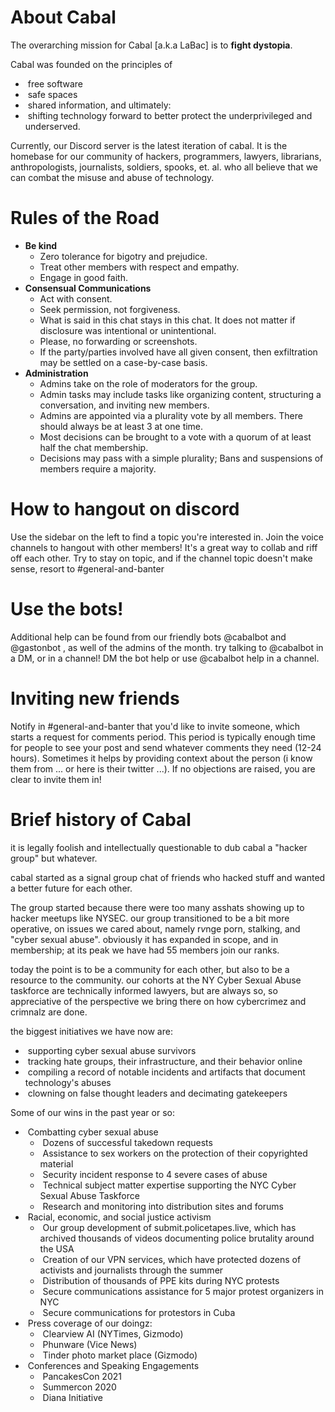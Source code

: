 # About Cabal

The overarching mission for Cabal [a.k.a LaBac] is to **fight dystopia**.

Cabal was founded on the principles of 

- ​	free software
- ​	safe spaces
- ​	shared information, and ultimately:
- ​	shifting technology forward to better protect the underprivileged and underserved.

Currently, our Discord server is the latest iteration of cabal. It is the homebase for our community of hackers, programmers, lawyers, librarians, anthropologists, journalists, soldiers, spooks, et. al. who all believe that we can combat the misuse and abuse of technology.

# Rules of the Road
- **Be kind**
  - ​Zero tolerance for bigotry and prejudice.
  - Treat other members with respect and empathy.  
  - Engage in good faith.
- **Consensual Communications**
  - Act with consent.
  - Seek permission, not forgiveness.
  - What is said in this chat stays in this chat. It does not matter if disclosure was intentional or unintentional.
  - Please, no forwarding or screenshots.
  - If the party/parties involved have all given consent, then exfiltration may be settled on a case-by-case basis.
- **Administration**
  - Admins take on the role of moderators for the group.
  - Admin tasks may include tasks like organizing content, structuring a conversation, and inviting new members.
  - Admins are appointed via a plurality vote by all members. There should always be at least 3 at one time.
  - Most decisions can be brought to a vote with a quorum of at least half the chat membership.
  - Decisions may pass with a simple plurality; Bans and suspensions of members require a majority.

# How to hangout on discord

Use the sidebar on the left to find a topic you're interested in. Join the voice channels to hangout with other members! It's a great way to collab and riff off each other. Try to stay on topic, and if the channel topic doesn't make sense, resort to #general-and-banter 

# Use the bots!

Additional help can be found from our friendly bots @cabalbot and @gastonbot , as well of the admins of the month. try talking to @cabalbot in a DM, or in a channel! DM the bot help or use @cabalbot help in a channel.

# Inviting new friends

Notify in #general-and-banter that you'd like to invite someone, which starts a request for comments period. This period is typically enough time for people to see your post and send whatever comments they need (12-24 hours). Sometimes it helps by providing context about the person (i know them from ...  or here is their twitter ...). If no objections are raised, you are clear to invite them in!



# Brief history of Cabal

it is legally foolish and intellectually questionable to dub cabal a "hacker group" but whatever.

cabal started as a signal group chat of friends who hacked stuff and wanted a better future for each other.



The group started because there were too many asshats showing up to hacker meetups like NYSEC. our group transitioned to be a bit more operative, on issues we cared about, namely r*v*nge porn, stalking, and "cyber sexual abuse". obviously it has expanded in scope, and in membership; at its peak we have had 55 members join our ranks.



today the point is to be a community for each other, but also to be a resource to the community. our cohorts at the NY Cyber Sexual Abuse taskforce are technically informed lawyers, but are always so, so appreciative of the perspective we bring there on how cybercrimez and crimnalz are done.



the biggest initiatives we have now are:

- ​	supporting cyber sexual abuse survivors
- ​	tracking hate groups, their infrastructure, and their behavior online
- ​	compiling a record of notable incidents and artifacts that document technology's abuses
- ​	clowning on false thought leaders and decimating gatekeepers



Some of our wins in the past year or so:



- ​	Combatting cyber sexual abuse
  - ​		Dozens of successful takedown 	requests
  - ​		Assistance to sex workers on the 	protection of their copyrighted material
  - ​		Security incident response to 4 	severe cases of abuse
  - ​		Technical subject matter expertise 	supporting the NYC Cyber Sexual Abuse Taskforce
  - ​		Research and monitoring into 	distribution sites and forums
- ​	Racial, economic, and social justice activism
  - ​		Our group development of 	submit.policetapes.live, which has archived thousands of videos 	documenting police brutality around the USA
  - ​		Creation of our VPN services, which 	have protected dozens of activists and journalists through the 	summer
  - ​		Distribution of thousands of PPE kits 	during NYC protests
  - ​		 Secure communications assistance for 	5 major protest organizers in NYC
  - ​		Secure communications for protestors 	in Cuba
- ​	Press coverage of our doingz:
  - ​		Clearview AI (NYTimes, Gizmodo)
  - ​		Phunware (Vice News)
  - ​		Tinder photo market place (Gizmodo)
- ​	Conferences and Speaking Engagements
  - ​		PancakesCon 2021
  - ​		Summercon 2020
  - ​		Diana Initiative
